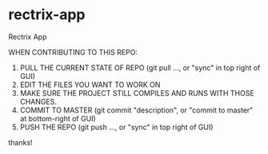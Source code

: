 # rectrix-app
Rectrix App

WHEN CONTRIBUTING TO THIS REPO:

1. PULL THE CURRENT STATE OF REPO (git pull ..., or "sync" in top right of GUI)
2. EDIT THE FILES YOU WANT TO WORK ON
3. MAKE SURE THE PROJECT STILL COMPILES AND RUNS WITH THOSE CHANGES.
4. COMMIT TO MASTER (git commit "description", or "commit to master" at bottom-right of GUI)
5. PUSH THE REPO (git push ..., or "sync" in top right of GUI)

thanks!
